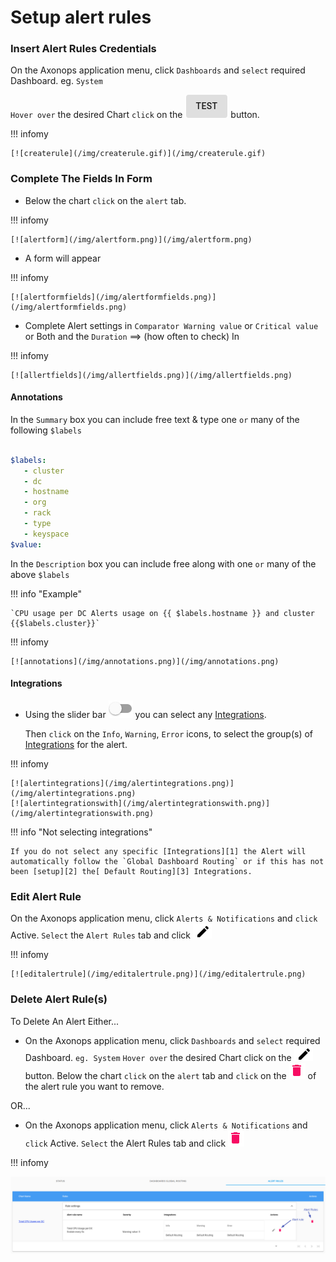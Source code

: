 # Setup alert rules



###  Insert Alert Rules Credentials

On the Axonops application menu, click `Dashboards` and `select` required Dashboard. eg. `System`

`Hover over` the desired Chart `click` on the  [![testb](/img/testb.png)](/img/testb.png) button.


!!! infomy 

    [![createrule](/img/createrule.gif)](/img/createrule.gif)

###  Complete The Fields In Form

* Below the chart `click` on the `alert` tab.


!!! infomy 

    [![alertform](/img/alertform.png)](/img/alertform.png)


* A form will appear

!!! infomy 

    [![alertformfields](/img/alertformfields.png)](/img/alertformfields.png)


* Complete Alert settings in `Comparator Warning value` or `Critical value` or Both and the `Duration` ==> (how often to check) In

!!! infomy 

    [![allertfields](/img/allertfields.png)](/img/allertfields.png)


####  Annotations

In the `Summary` box you can include free text & type one `or` many of the following `$labels`


``` yaml

$labels:
   - cluster
   - dc
   - hostname
   - org
   - rack
   - type
   - keyspace
$value:

```

In the `Description` box you can include free along with one `or` many of the above  `$labels`

!!! info "Example"

    `CPU usage per DC Alerts usage on {{ $labels.hostname }} and cluster {{$labels.cluster}}`
    

!!! infomy

    
    [![annotations](/img/annotations.png)](/img/annotations.png)


####  Integrations


* Using the slider bar [![sliderbar](/img/sliderbar.png)](/img/sliderbar.png) you can select any [Integrations][1].

    Then `click` on the `Info`, `Warning`, `Error` icons, to select the group(s) of [Integrations][1] for the alert.

[1]: /integrations/overview


!!! infomy

    [![alertintegrations](/img/alertintegrations.png)](/img/alertintegrations.png)
    [![alertintegrationswith](/img/alertintegrationswith.png)](/img/alertintegrationswith.png)

    
!!! info "Not selecting integrations"

    If you do not select any specific [Integrations][1] the Alert will automatically follow the `Global Dashboard Routing` or if this has not been [setup][2] the[ Default Routing][3] Integrations.



[2]: /how-to/setup-dashboards-global-integrations
[3]: /how-to/default-routing


### Edit Alert Rule

On the Axonops application menu, click `Alerts & Notifications` and `click` Active. `Select` the `Alert Rules` tab and click [![edit](/img/edit.png)](/img/edit.png)

!!! infomy

    [![editalertrule](/img/editalertrule.png)](/img/editalertrule.png)


### Delete Alert Rule(s)

To Delete An Alert Either...

* On the Axonops application menu, click `Dashboards` and `select` required Dashboard. `eg. System` `Hover over` the desired Chart click on the [![edit](/img/edit.png)](/img/edit.png) button. Below the chart `click` on the `alert` tab and `click` on the  [![delbtn](/img/delbtn.png)](/img/delbtn.png) of the alert rule you want to remove.

OR...

* On the Axonops application menu, click `Alerts & Notifications` and `click` Active. `Select` the Alert Rules tab and click [![delbtn](/img/delbtn.png)](/img/delbtn.png)


!!! infomy

  [![activealertrules](/img/activealertrules.png)](/img/activealertrules.png)
